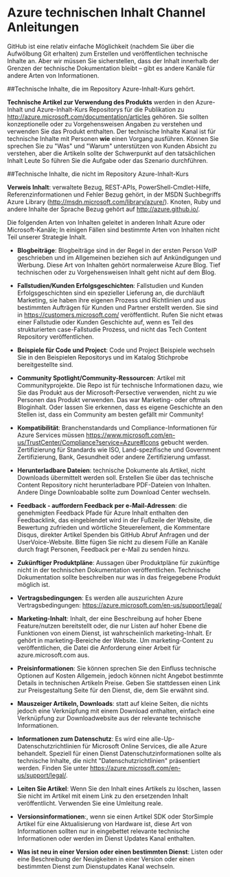 <properties title="" pageTitle="Azure technischen Inhalt Channel Anleitungen" description="Beschreibt die Inhalte Microsoft-Kanäle, die Mitarbeitern, Partnern und Communitymitglieder für die Veröffentlichung von Azure technische Inhalte verwendet werden sollen." metaKeywords="" services="" solutions="" documentationCenter="" authors="tysonn" videoId="" scriptId="" manager="carolz" />

<tags ms.service="contributor-guide" ms.devlang="" ms.topic="article" ms.tgt_pltfrm="" ms.workload="" ms.date="01/06/2015" ms.author="tysonn" />

# <a name="azure-technical-content-channel-guidance"></a>Azure technischen Inhalt Channel Anleitungen

GitHub ist eine relativ einfache Möglichkeit (nachdem Sie über die Aufwölbung Git erhalten) zum Erstellen und veröffentlichen technische Inhalte an. Aber wir müssen Sie sicherstellen, dass der Inhalt innerhalb der Grenzen der technische Dokumentation bleibt – gibt es andere Kanäle für andere Arten von Informationen.

##<a name="technical-content-that-belongs-in-the-azure-content-pr-repository"></a>Technische Inhalte, die im Repository Azure-Inhalt-Kurs gehört.

**Technische Artikel zur Verwendung des Produkts** werden in den Azure-Inhalt und Azure-Inhalt-Kurs Repositorys für die Publikation zu http://azure.microsoft.com/documentation/articles gehören. Sie sollten konzeptionelle oder zu Vorgehensweisen Angaben zu verstehen und verwenden Sie das Produkt enthalten. Der technische Inhalte Kanal ist für technische Inhalte mit Personen **wie** einen Vorgang ausführen. Können Sie sprechen Sie zu "Was" und "Warum" unterstützen von Kunden Absicht zu verstehen, aber die Artikeln sollte der Schwerpunkt auf den tatsächlichen Inhalt Leute So führen Sie die Aufgabe oder das Szenario durchführen.

##<a name="technical-content-that-does-not-belong-in-the-azure-content-pr-repository"></a>Technische Inhalte, die nicht im Repository Azure-Inhalt-Kurs

**Verweis Inhalt**: verwaltete Bezug, REST-APIs, PowerShell-Cmdlet-Hilfe, Referenzinformationen und Fehler Bezug gehört, in der MSDN Suchbegriffs Azure Library (http://msdn.microsoft.com/library/azure/). Knoten, Ruby und andere Inhalte der Sprache Bezug gehört auf http://azure.github.io/.

Die folgenden Arten von Inhalten geleitet in anderen Inhalt Azure oder Microsoft-Kanäle; In einigen Fällen sind bestimmte Arten von Inhalten nicht Teil unserer Strategie Inhalt.

- **Blogbeiträge**: Blogbeiträge sind in der Regel in der ersten Person VoIP geschrieben und im Allgemeinen beziehen sich auf Ankündigungen und Werbung. Diese Art von Inhalten gehört normalerweise Azure Blog. Tief technischen oder zu Vorgehensweisen Inhalt geht nicht auf dem Blog.

- **Fallstudien/Kunden Erfolgsgeschichten**: Fallstudien und Kunden Erfolgsgeschichten sind ein spezieller Lieferung an, die durchläuft Marketing, sie haben ihre eigenen Prozess und Richtlinien und aus bestimmten Aufträgen für Kunden und Partner erstellt werden. Sie sind in https://customers.microsoft.com/ veröffentlicht. Rufen Sie nicht etwas einer Fallstudie oder Kunden Geschichte auf, wenn es Teil des strukturierten case-Fallstudie Prozess, und nicht das Tech Content Repository veröffentlichen.

- **Beispiele für Code und Project**: Code und Project Beispiele wechseln Sie in den Beispielen Repositorys und im Katalog Stichprobe bereitgestellte sind.

- **Community Spotlight/Community-Ressourcen**: Artikel mit Communityprojekte. Die Repo ist für technische Informationen dazu, wie Sie das Produkt aus der Microsoft-Persective verwenden, nicht zu wie Personen das Produkt verwenden. Das war Marketing- oder oftmals Bloginhalt. Oder lassen Sie erkennen, dass es eigene Geschichte an den Stellen ist, dass ein Community am besten gefällt mir Community!

- **Kompatibilität**: Branchenstandards und Compliance-Informationen für Azure Services müssen https://www.microsoft.com/en-us/TrustCenter/Compliance?service=Azure#Icons gebucht werden. Zertifizierung für Standards wie ISO, Land-spezifische und Government Zertifizierung, Bank, Gesundheit oder andere Zertifizierung umfasst.

- **Herunterladbare Dateien**: technische Dokumente als Artikel, nicht Downloads übermittelt werden soll. Erstellen Sie über das technische Content Repository nicht herunterladbare PDF-Dateien von Inhalten. Andere Dinge Downloabable sollte zum Download Center wechseln.

- **Feedback - auffordern Feedback per e-Mail-Adressen**: die genehmigten Feedback Pfade für Azure Inhalt enthalten den Feedbacklink, das eingeblendet wird in der Fußzeile der Website, die Bewertung zufrieden und wörtliche Steuerelement, die Kommentare Disqus, direkter Artikel Spenden bis GitHub Abruf Anfragen und der UserVoice-Website. Bitte fügen Sie nicht zu diesem Fülle an Kanäle durch fragt Personen, Feedback per e-Mail zu senden hinzu.

- **Zukünftiger Produktpläne**: Aussagen über Produktpläne für zukünftige nicht in der technischen Dokumentation veröffentlichen. Technische Dokumentation sollte beschreiben nur was in das freigegebene Produkt möglich ist.

- **Vertragsbedingungen**: Es werden alle auszurichten Azure Vertragsbedingungen: https://azure.microsoft.com/en-us/support/legal/

- **Marketing-Inhalt**: Inhalt, der eine Beschreibung auf hoher Ebene Feature/nutzen bereitstellt oder, die nur Listen auf hoher Ebene die Funktionen von einem Dienst, ist wahrscheinlich marketing-Inhalt. Er gehört in marketing-Bereiche der Website. Um marketing-Content zu veröffentlichen, die Datei die Anforderung einer Arbeit für azure.microsoft.com aus.

- **Preisinformationen**: Sie können sprechen Sie den Einfluss technische Optionen auf Kosten Allgemein, jedoch können nicht Angebot bestimmte Details in technischen Artikeln Preise. Geben Sie stattdessen einen Link zur Preisgestaltung Seite für den Dienst, die, dem Sie erwähnt sind.

- **Mauszeiger Artikeln, Downloads**: statt auf kleine Seiten, die nichts jedoch eine Verknüpfung mit einem Download enthalten, einfach eine Verknüpfung zur Downloadwebsite aus der relevante technische Informationen.

- **Informationen zum Datenschutz**: Es wird eine alle-Up-Datenschutzrichtlinien für Microsoft Online Services, die alle Azure behandelt. Speziell für einen Dienst Datenschutzinformationen sollte als technische Inhalte, die nicht "Datenschutzrichtlinien" präsentiert werden. Finden Sie unter https://azure.microsoft.com/en-us/support/legal/.

- **Leiten Sie Artikel**: Wenn Sie den Inhalt eines Artikels zu löschen, lassen Sie nicht im Artikel mit einem Link zu den ersetzenden Inhalt veröffentlicht. Verwenden Sie eine Umleitung reale.

- **Versionsinformationen**:, wenn sie einen Artikel SDK oder StorSimple Artikel für eine Aktualisierung von Hardware ist, diese Art von Informationen sollten nur in eingebettet relevante technische Informationen oder werden im Dienst Updates Kanal enthalten.

- **Was ist neu in einer Version oder einen bestimmten Dienst**: Listen oder eine Beschreibung der Neuigkeiten in einer Version oder einen bestimmten Dienst zum Dienstupdates Kanal wechseln.
